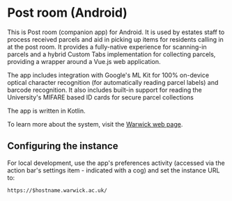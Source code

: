 Post room (Android)
===================

This is Post room (companion app) for Android. It is used by estates staff to process received parcels and aid in picking up items for residents calling in at the post room. It provides a fully-native experience for scanning-in parcels and a hybrid Custom Tabs implementation for collecting parcels, providing a wrapper around a Vue.js web application.

The app includes integration with Google's ML Kit for 100% on-device optical character recognition (for automatically reading parcel labels) and barcode recognition. It also includes built-in support for reading the University's MIFARE based ID cards for secure parcel collections

The app is written in Kotlin.

To learn more about the system, visit the [Warwick web page](https://warwick.ac.uk/services/its/servicessupport/web/postroom/).

Configuring the instance
------------------------

For local development, use the app's preferences activity (accessed via the action bar's settings item - indicated with a cog) and set the instance URL to:

```
https://$hostname.warwick.ac.uk/
```
